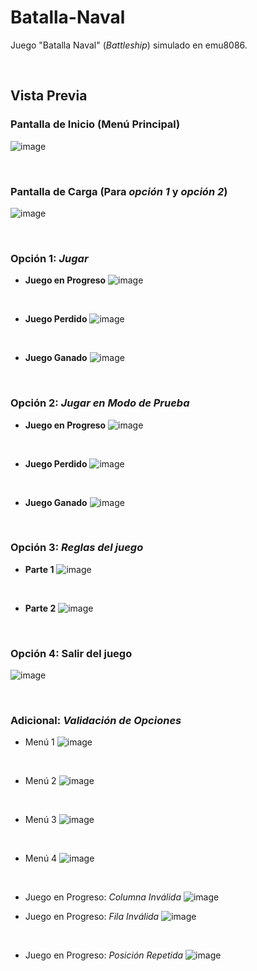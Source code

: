 # Batalla-Naval
Juego "Batalla Naval" (_Battleship_) simulado en emu8086.

<br/>

## Vista Previa
### Pantalla de Inicio (Menú Principal)
![image](https://user-images.githubusercontent.com/34144827/144684375-bcf40cbb-c23a-4f83-8f76-c11584d7e91b.png)

<br/>

### Pantalla de Carga (Para _opción 1_ y _opción 2_)
![image](https://user-images.githubusercontent.com/34144827/144346698-7999c9b7-df7e-4c43-9d22-5812e74fe0b9.png)

<br/>

### Opción 1: _Jugar_
* __Juego en Progreso__
![image](https://user-images.githubusercontent.com/34144827/144685447-741eddc1-ed81-496a-b7f9-6cb62e3c4ac5.png)

<br/>

* __Juego Perdido__
![image](https://user-images.githubusercontent.com/34144827/144349556-b25e74c1-f558-41ab-a608-22c0785ad1d7.png)

<br/>

* __Juego Ganado__
![image](https://user-images.githubusercontent.com/34144827/144349047-eee024a9-38a8-4906-a649-0e846b7780d4.png)

<br/>

### Opción 2: _Jugar en Modo de Prueba_
* __Juego en Progreso__
![image](https://user-images.githubusercontent.com/34144827/144686099-81d276b1-f7eb-4fc1-9b20-e6db310902a6.png)

<br/>

* __Juego Perdido__
![image](https://user-images.githubusercontent.com/34144827/144686157-c0162bbd-06cf-45f6-ad05-883cacaa658c.png)

<br/>

* __Juego Ganado__
![image](https://user-images.githubusercontent.com/34144827/144686255-e8696fa4-a4f0-44cb-b12c-8b8961abf467.png)

<br/>

### Opción 3: _Reglas del juego_
* __Parte 1__
![image](https://user-images.githubusercontent.com/34144827/144686302-2e11bb20-5c69-4334-a330-c3e6910c16b4.png)

<br/>

* __Parte 2__
![image](https://user-images.githubusercontent.com/34144827/144686404-2255b320-3250-4b12-87a0-439087e71835.png)

<br/>

### Opción 4: Salir del juego
![image](https://user-images.githubusercontent.com/34144827/143296831-0027bb50-fd32-4e5c-9b87-9e350765925c.png)

<br/>

### Adicional: _Validación de Opciones_
* Menú 1
![image](https://user-images.githubusercontent.com/34144827/144686618-5df11426-5380-47d1-97ec-a2472acdf1c4.png)

<br/>

* Menú 2
![image](https://user-images.githubusercontent.com/34144827/144686487-6f7f736b-f7e9-4aa1-aa07-3d135c5e6760.png)

<br/>

* Menú 3
![image](https://user-images.githubusercontent.com/34144827/144687015-b41af2c1-de4f-4673-b4f1-c7a406cc5e18.png)

<br/>

* Menú 4
![image](https://user-images.githubusercontent.com/34144827/144687572-a2845b0b-3e77-48f2-aa0b-7ecb8263f0f4.png)

<br/>

* Juego en Progreso: _Columna Inválida_
![image](https://user-images.githubusercontent.com/34144827/144686772-7d41e12b-ca76-40a3-a885-602b82e8f748.png)


* Juego en Progreso: _Fila Inválida_
![image](https://user-images.githubusercontent.com/34144827/144686861-08252d51-22ce-49ad-bf9a-88ef41a88552.png)

<br/>

* Juego en Progreso: _Posición Repetida_
![image](https://user-images.githubusercontent.com/34144827/144686874-af5e74f0-155c-4434-b871-abadb5d2de15.png)

<br/>
